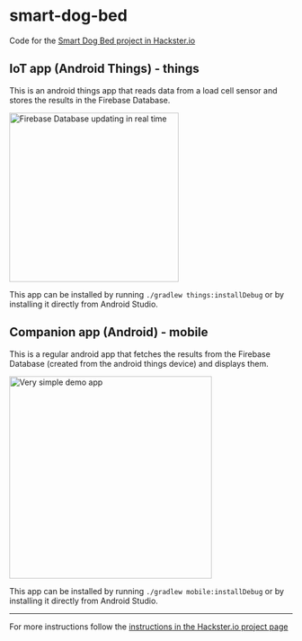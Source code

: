 # smart-dog-bed

Code for the [Smart Dog Bed project in Hackster.io](https://www.hackster.io/xrigau/smart-dog-bed-1c9737)

## IoT app (Android Things) - things

This is an android things app that reads data from a load cell sensor and stores the results in the Firebase Database.

<img width="301" alt="Firebase Database updating in real time" src="https://user-images.githubusercontent.com/1626673/32262460-11f27220-bed5-11e7-8447-2d37ff6eaf38.png">

This app can be installed by running `./gradlew things:installDebug` or by installing it directly from Android Studio.

## Companion app (Android) - mobile

This is a regular android app that fetches the results from the Firebase Database (created from the android things device) and displays them.

<img width="360" alt="Very simple demo app" src="https://user-images.githubusercontent.com/1626673/32262461-120a5a34-bed5-11e7-9437-f1a69968f286.png">

This app can be installed by running `./gradlew mobile:installDebug` or by installing it directly from Android Studio.

---

For more instructions follow the [instructions in the Hackster.io project page](https://www.hackster.io/xrigau/smart-dog-bed-1c9737)
